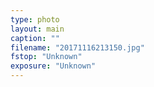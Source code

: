 ```yaml
---
type: photo
layout: main
caption: ""
filename: "20171116213150.jpg"
fstop: "Unknown"
exposure: "Unknown"
---
```

